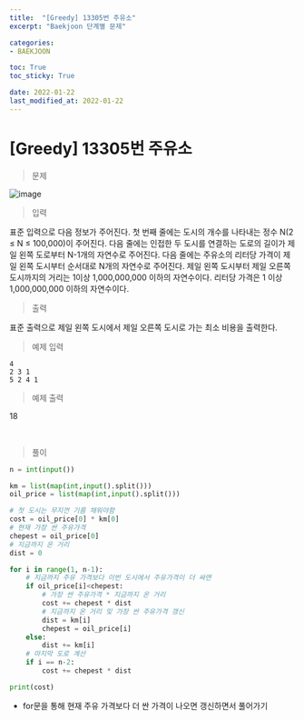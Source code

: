 ```yaml
---
title:  "[Greedy] 13305번 주유소"
excerpt: "Baekjoon 단계별 문제"

categories:
- BAEKJOON

toc: True
toc_sticky: True

date: 2022-01-22
last_modified_at: 2022-01-22
---
```


# [Greedy] 13305번 주유소

> 문제

![image](https://user-images.githubusercontent.com/76996686/150641625-93e1655e-0489-4018-8668-5be2fb0498d6.png)


> 입력

표준 입력으로 다음 정보가 주어진다. 첫 번째 줄에는 도시의 개수를 나타내는 정수 N(2 ≤ N ≤ 100,000)이 주어진다. 다음 줄에는 인접한 두 도시를 연결하는 도로의 길이가 제일 왼쪽 도로부터 N-1개의 자연수로 주어진다. 다음 줄에는 주유소의 리터당 가격이 제일 왼쪽 도시부터 순서대로 N개의 자연수로 주어진다. 제일 왼쪽 도시부터 제일 오른쪽 도시까지의 거리는 1이상 1,000,000,000 이하의 자연수이다. 리터당 가격은 1 이상 1,000,000,000 이하의 자연수이다. 

> 출력

표준 출력으로 제일 왼쪽 도시에서 제일 오른쪽 도시로 가는 최소 비용을 출력한다. 

> 예제 입력

```
4
2 3 1
5 2 4 1
```

> 예제 출력

18

<br>

> 풀이

```python
n = int(input())

km = list(map(int,input().split()))
oil_price = list(map(int,input().split()))

# 첫 도시는 무지껀 기름 채워야함
cost = oil_price[0] * km[0]
# 현재 가장 싼 주유가격
chepest = oil_price[0]
# 지금까지 온 거리
dist = 0

for i in range(1, n-1):
    # 지금까지 주유 가격보다 이번 도시에서 주유가격이 더 싸면
    if oil_price[i]<chepest:
        # 가장 싼 주유가격 * 지금까지 온 거리
        cost += chepest * dist
        # 지금까지 온 거리 및 가장 싼 주유가격 갱신
        dist = km[i]
        chepest = oil_price[i]
    else:
        dist += km[i]
    # 마지막 도로 계산
    if i == n-2:
        cost += chepest * dist

print(cost)
```

- for문을 통해 현재 주유 가격보다 더 싼 가격이 나오면 갱신하면서 풀어가기